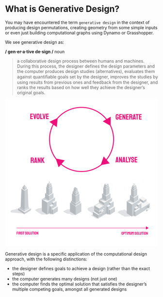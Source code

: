 # What is Generative Design?

You may have encountered the term `generative design` in the context of producing design permutations, creating geometry from some simple inputs or even just building computational graphs using Dynamo or Grasshopper.

We see generative design as:

**/ gen·er·a·tive de·sign /** noun

> a collaborative design process between humans and machines. During this process, the designer defines the design parameters and the computer produces design studies \(alternatives\), evaluates them against quantiﬁable goals set by the designer, improves the studies by using results from previous ones and feedback from the designer, and ranks the results based on how well they achieve the designer’s original goals.

![](../.gitbook/assets/generative-design-diagram.jpg)

Generative design is a specific application of the computational design approach, with the following distinctions:

* the designer defines goals to achieve a design \(rather than the exact steps\)
* the computer generates many designs \(not just one\)
* the computer finds the optimal solution that satisfies the designer’s multiple competing goals, amongst all generated designs

